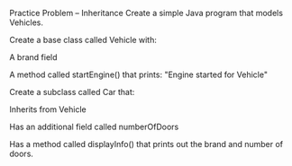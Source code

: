 Practice Problem – Inheritance
Create a simple Java program that models Vehicles.

Create a base class called Vehicle with:

A brand field

A method called startEngine() that prints: "Engine started for Vehicle"

Create a subclass called Car that:

Inherits from Vehicle

Has an additional field called numberOfDoors

Has a method called displayInfo() that prints out the brand and number of doors.
